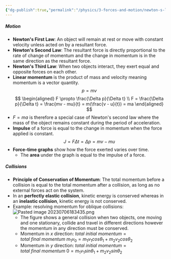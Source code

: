 ```yaml
---
{"dg-publish":true,"permalink":"/physics/3-forces-and-motion/newton-s-laws/"}
---
```


##### Motion
- **Newton's First Law**: An object will remain at rest or move with constant velocity unless acted on by a resultant force.
- **Newton's Second Law**: The resultant force is directly proportional to the rate of change of momentum and the change in momentum is in the same direction as the resultant force.
- **Newton's Third Law**: When two objects interact, they exert equal and opposite forces on each other.
- **Linear momentum** is the product of mass and velocity meaning momentum is a vector quantity.
$$
p = mv
$$
$$
\begin{aligned}
F \propto \frac{\Delta p}{\Delta t} \\
F = \frac{\Delta p}{\Delta t} = \frac{mv - mu}{t} = m(\frac{v - u}{t}) = ma
\end{aligned}
$$
- $F=ma$ is therefore a special case of Newton's second law where the mass of the object remains constant during the period of acceleration.
- **Impulse** of a force is equal to the change in momentum when the force applied is constant.
$$
J = F\Delta t = \Delta p = mv - mu
$$
- **Force-time graphs** show how the force exerted varies over time.
	- The **area** under the graph is equal to the impulse of a force.

##### Collisions
- **Principle of Conservation of Momentum**: The total momentum before a collision is equal to the total momentum after a collision, as long as no external forces act on the system.
- In an **perfectly elastic collision**, kinetic energy is conserved whereas in an **inelastic collision**, kinetic energy is not conserved.
- Example: resolving momentum for oblique collisions:
	![Pasted image 20230706183435.png](/img/user/Attachments/Attachments/Pasted%20image%2020230706183435.png)
	- The figure shows a general collision when two objects, one moving and one stationary, collide and travel in different directions however the momentum in any direction must be conserved.
	- Momentum in *x* direction:
		$total\ initial\ momentum = total\ final\ momentum$ 
		$m_1v_0 = m_1v_1cos\theta _1 + m_2v_2cos\theta _2$ 
	- Momentum in *y* direction:
		$total\ initial\ momentum = total\ final\ momentum$ 
		$0 = m_1v_1sin\theta _1 + m_2v_2sin\theta _2$ 